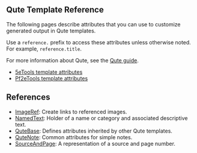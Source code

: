 ## Qute Template Reference

The following pages describe attributes that you can use to customize generated output in Qute templates.

Use a `reference.` prefix to access these attributes unless otherwise noted. For example, `reference.title`.

For more information about Qute, see the [Qute guide](https://quarkus.io/guides/qute).

- [5eTools template attributes](dnd5e/README.md)
- [Pf2eTools template attributes](pf2e/README.md)

## References

- [ImageRef](ImageRef.md): Create links to referenced images.
- [NamedText](NamedText.md): Holder of a name or category and associated descriptive text.
- [QuteBase](QuteBase.md): Defines attributes inherited by other Qute templates.
- [QuteNote](QuteNote.md): Common attributes for simple notes.
- [SourceAndPage](SourceAndPage.md): A representation of a source and page number.
